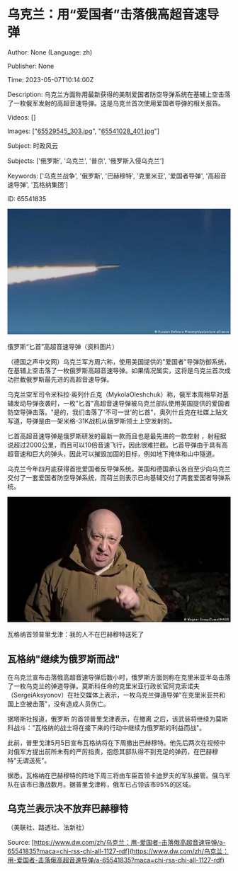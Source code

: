 # 乌克兰：用“爱国者”击落俄高超音速导弹

Author: None (Language: zh)

Publisher: None

Time: 2023-05-07T10:14:00Z

Description: 乌克兰方面称用最新获得的美制爱国者防空导弹系统在基辅上空击落了一枚俄军发射的高超音速导弹。这是乌克兰首次使用爱国者导弹的相关报告。

Videos: []

Images: ["[65529545_303.jpg](https://static.dw.com/image/65529545_303.jpg)", "[65541028_401.jpg](https://static.dw.com/image/65541028_401.jpg)"]

Subject: 时政风云

Subjects: ['俄罗斯', '乌克兰', '普京', '俄罗斯入侵乌克兰']

Keywords: ['乌克兰战争', '俄罗斯', '巴赫穆特', '克里米亚', '爱国者导弹', '高超音速导弹', '瓦格纳集团']

ID: 65541835

<!--METADATA-->

[ ![](../Images/dwzh/2023-05-07T10-14-00Z/65529545_303.jpg)](https://www.dw.com/zh/overlay/image/article/65541835/65529545)

俄罗斯“匕首”高超音速导弹（资料图片）

（德国之声中文网）乌克兰军方周六称，使用美国提供的"爱国者"导弹防御系统，在基辅上空击落了一枚俄罗斯高超音速导弹。如果情况属实，这将是乌克兰首次成功拦截俄罗斯最先进的高超音速导弹。

乌克兰空军司令米科拉·奥列什丘克（MykolaOleshchuk）称，俄军本周稍早对基辅发动导弹夜袭时，一枚"匕首"高超音速导弹被乌克兰部队使用美国提供的爱国者防空导弹击落。"是的，我们击落了'不可一世'的匕首"，奥列什丘克在社媒上贴文写道，导弹是由一架米格-31K战机从俄罗斯领土上空发射的。

匕首高超音速导弹是俄罗斯研发的最新一款而且也是最先进的一款空射 [](https://www.dw.com/zh/zh/俄罗斯又在乌克兰动用高超音速导弹/a-64972052)，射程据说超过2000公里，而且可以10倍音速飞行，因此很难拦截。匕首导弹由于具有高超音速和巨大的弹头，因此可以摧毁加固的目标，例如地下掩体和山中隧道。

乌克兰今年四月底获得首批爱国者反导弹系统。美国和德国承认各自至少向乌克兰交付了一套爱国者防空导弹系统，而荷兰则表示已向基辅交付了两套爱国者导弹系统。

![](../Images/dwzh/2023-05-07T10-14-00Z/65541028_401.jpg)

瓦格纳首领普里戈津：我的人不在巴赫穆特送死了

##  瓦格纳"继续为俄罗斯而战"

在乌克兰宣布击落俄高超音速导弹后数小时，俄罗斯方面则称在克里米亚半岛击落了一枚乌克兰的弹道导弹。莫斯科任命的克里米亚行政长官阿克索诺夫（SergeiAksyonov）在社交媒体上表示，一枚乌克兰弹道导弹"在克里米亚共和国上空被击落"，没有造成人员伤亡。

据塔斯社报道，俄罗斯 [ ](https://www.dw.com/zh/zh/瓦格纳集团首领发帖呼吁结束乌克兰战争/a-65346519)的首领普里戈津表示，在撤离 [ ](https://www.dw.com/zh/zh/俄乌战争中最血腥的战斗巴赫穆特争夺战/a-65235766)之后，该武装将继续为莫斯科战斗："瓦格纳的战士将在接下来的行动中继续为俄罗斯的利益而战"。

此前，普里戈津5月5日宣布瓦格纳将在下周撤出巴赫穆特。他先后两次在视频中对俄军方提出前所未有的严厉指责，抱怨其部队得不到充足的弹药，在巴赫穆特"无谓送死"。

据悉，瓦格纳在巴赫穆特的阵地下周三将由车臣首领卡迪罗夫的军队接管。俄乌军队在该市已激战数月。据普里戈津称，俄军已占领该市95%的区域。

##  乌克兰表示决不放弃巴赫穆特

（美联社、路透社、法新社）

Source: [https://www.dw.com/zh/乌克兰：用-爱国者-击落俄高超音速导弹/a-65541835?maca=chi-rss-chi-all-1127-rdf](https://www.dw.com/zh/乌克兰：用-爱国者-击落俄高超音速导弹/a-65541835?maca=chi-rss-chi-all-1127-rdf)